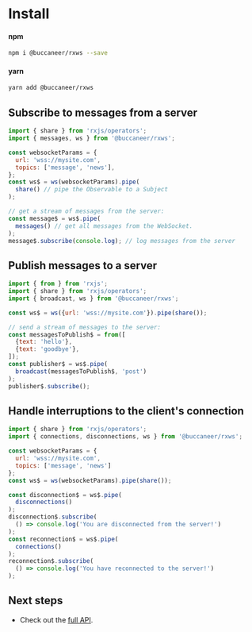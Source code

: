 # Install

#### npm
```bash
npm i @buccaneer/rxws --save
```
#### yarn
```bash
yarn add @buccaneer/rxws
```

## Subscribe to messages from a server
```javascript
import { share } from 'rxjs/operators';
import { messages, ws } from '@buccaneer/rxws';

const websocketParams = {
  url: 'wss://mysite.com',
  topics: ['message', 'news'],
};
const ws$ = ws(websocketParams).pipe(
  share() // pipe the Observable to a Subject
);

// get a stream of messages from the server:
const message$ = ws$.pipe(
  messages() // get all messages from the WebSocket.
);
message$.subscribe(console.log); // log messages from the server
```

## Publish messages to a server
```javascript
import { from } from 'rxjs';
import { share } from 'rxjs/operators';
import { broadcast, ws } from '@buccaneer/rxws';

const ws$ = ws({url: 'wss://mysite.com'}).pipe(share());

// send a stream of messages to the server:
const messagesToPublish$ = from([
  {text: 'hello'},
  {text: 'goodbye'},
]);
const publisher$ = ws$.pipe(
  broadcast(messagesToPublish$, 'post')
);
publisher$.subscribe();
```

## Handle interruptions to the client's connection
```javascript
import { share } from 'rxjs/operators';
import { connections, disconnections, ws } from '@buccaneer/rxws';

const websocketParams = {
  url: 'wss://mysite.com',
  topics: ['message', 'news']
};
const ws$ = ws(websocketParams).pipe(share());

const disconnection$ = ws$.pipe(
  disconnections()
);
disconnection$.subscribe(
  () => console.log('You are disconnected from the server!')
);
const reconnection$ = ws$.pipe(
  connections()
);
reconnection$.subscribe(
  () => console.log('You have reconnected to the server!')
);
```

## Next steps
- Check out the [full API](https://brianbuccaneer.gitbook.io/rxws/api).